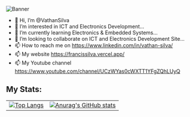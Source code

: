 ![Banner](https://media.licdn.com/dms/image/D5616AQHL3odx-FtvSQ/profile-displaybackgroundimage-shrink_350_1400/0/1715419805770?e=1722470400&v=beta&t=gjG-bK6q4zlNfGWozrbDb7nfT4Gm9CO12zHQBFDgMMg)

- 👋 Hi, I’m @VathanSilva
- 👀 I’m interested in ICT and Electronics Development...
- 🌱 I’m currently learning Electronics & Embedded Systems...
- 💞️ I’m looking to collaborate on ICT and Electronics Development Site...
- 📫 How to reach me on https://www.linkedin.com/in/vathan-silva/
- 📫 My website https://francissilva.vercel.app/
- 📫 My Youtube channel https://www.youtube.com/channel/UCzWYas0cWXTT1YFgZQhLUyQ



## My Stats:

<table>
  <tr>
    <td><a href="https://github.com/vathansilva/github-readme-stats">
      <img src="https://github-readme-stats.vercel.app/api/top-langs/?username=vathansilva&layout=donut" alt="Top Langs" />
    </a></td>
    <td><a href="https://github.com/vathansilva/github-readme-stats">
      <img src="https://github-readme-stats.vercel.app/api?username=vathansilva&show_icons=true&theme=ambient_gradient" alt="Anurag's GitHub stats" />
    </a></td>
  </tr>
</table>


<!---
VathanSilva/VathanSilva is a ✨ special ✨ repository because its `README.md` (this file) appears on your GitHub profile.
You can click the Preview link to take a look at your changes.
--->
